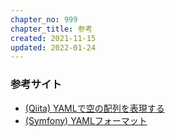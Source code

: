 ```yaml
---
chapter_no: 999
chapter_title: 参考
created: 2021-11-15
updated: 2022-01-24
---
```

### 参考サイト
- [(Qiita) YAMLで空の配列を表現する](https://qiita.com/wataru-morioka/items/3b619bca5cf912f6c339)
- [(Symfony) YAMLフォーマット](https://symfony.com/legacy/doc/reference/1_2/ja/02-yaml)